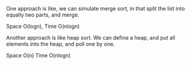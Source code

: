 
One approach is like, we can simulate merge sort, in that split the list into equally two parts, and merge.

Space O(logn), Time O(nlogn)

Another approach is like heap sort. We can define a heap, and put all elements into the heap, and poll one by one.

Space O(n) Time O(nlogn)

